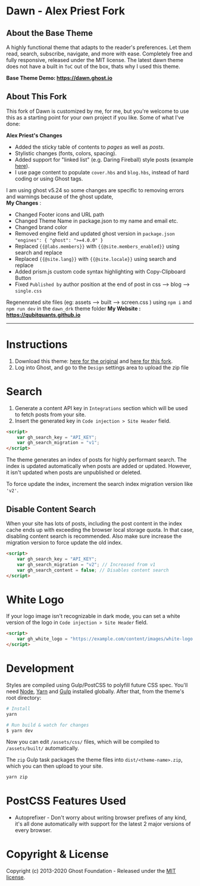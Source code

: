 # Dawn - Alex Priest Fork

## About the Base Theme

A highly functional theme that adapts to the reader's preferences. Let them read, search, subscribe, navigate, and more with ease. Completely free and fully responsive, released under the MIT license. The latest dawn theme does not have a built in `ToC` out of the box, thats why I used this theme.

**Base Theme Demo: https://dawn.ghost.io**

## About This Fork

This fork of Dawn is customized by me, for me, but you're welcome to use this as a starting point for your own project if you like. Some of what I've done:

**Alex Priest's Changes**
-   Added the sticky table of contents to _pages_ as well as _posts_.
-   Stylistic changes (fonts, colors, spacing).
-   Added support for "linked list" (e.g. Daring Fireball) style posts (example [here](https://alexpriest.com/blog/2020/04/21/a-speck-of-dust/)).
-   I use page content to populate `cover.hbs` and `blog.hbs`, instead of hard coding or using Ghost tags.

I am using ghost v5.24 so some changes are specific to removing errors and warnings because of the ghost update,  <br>
**My Changes** :
-   Changed Footer icons and URL path
-   Changed Theme Name in package.json to my name and email etc.
-   Changed brand color
-   Removed engine field and updated ghost version in `package.json`  ```"engines": { "ghost": ">=4.0.0" }```
-   Replaced `{{@labs.members}}` with `{{@site.members_enabled}}` using search and replace
-   Replaced `{{@site.lang}}` with `{{@site.locale}}` using search and replace
-   Added prism.js custom code syntax highlighting with Copy-Clipboard Button
-   Fixed `Published by` author position at the end of post in css --> blog --> `single.css`

Regenenrated site files (eg: assets --> built --> screen.css ) using `npm i` and `npm run dev` in the `dawn_drk` theme folder
**My Website : https://qubitquants.github.io**

---

# Instructions

1. Download this theme: [here for the original](https://github.com/TryGhost/Dawn/archive/master.zip) and [here for this fork](https://github.com/qubitquants/dawn_drk/archive/main.zip).
2. Log into Ghost, and go to the `Design` settings area to upload the zip file

# Search

1. Generate a content API key in `Integrations` section which will be used to fetch posts from your site.
2. Insert the generated key in `Code injection > Site Header` field.

```html
<script>
    var gh_search_key = "API_KEY";
    var gh_search_migration = "v1";
</script>
```

The theme generates an index of posts for highly performant search. The index is updated automatically when posts are added or updated. However, it isn't updated when posts are unpublished or deleted.

To force update the index, increment the search index migration version like `'v2'`.

## Disable Content Search

When your site has lots of posts, including the post content in the index cache ends up with exceeding the browser local storage quota. In that case, disabling content search is recommended. Also make sure increase the migration version to force update the old index.

```html
<script>
    var gh_search_key = "API_KEY";
    var gh_search_migration = "v2"; // Increased from v1
    var gh_search_content = false; // Disables content search
</script>
```

# White Logo

If your logo image isn't recognizable in dark mode, you can set a white version of the logo in `Code injection > Site Header` field.

```html
<script>
    var gh_white_logo = "https://example.com/content/images/white-logo.png";
</script>
```

# Development

Styles are compiled using Gulp/PostCSS to polyfill future CSS spec. You'll need [Node](https://nodejs.org/), [Yarn](https://yarnpkg.com/) and [Gulp](https://gulpjs.com) installed globally. After that, from the theme's root directory:

```bash
# Install
yarn

# Run build & watch for changes
$ yarn dev
```

Now you can edit `/assets/css/` files, which will be compiled to `/assets/built/` automatically.

The `zip` Gulp task packages the theme files into `dist/<theme-name>.zip`, which you can then upload to your site.

```bash
yarn zip
```

# PostCSS Features Used

-   Autoprefixer - Don't worry about writing browser prefixes of any kind, it's all done automatically with support for the latest 2 major versions of every browser.

# Copyright & License

Copyright (c) 2013-2020 Ghost Foundation - Released under the [MIT license](LICENSE).
